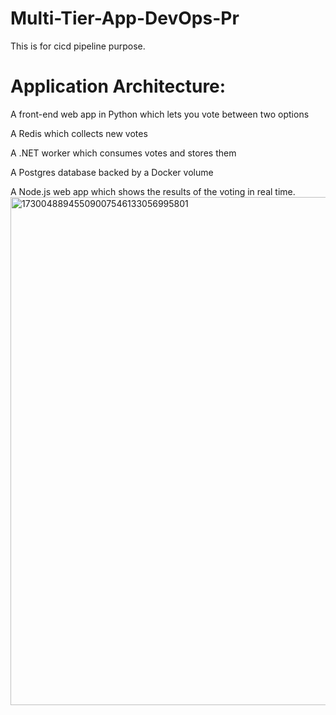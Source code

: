 # Multi-Tier-App-DevOps-Pr
This is for cicd pipeline purpose.

# Application Architecture:

A front-end web app in Python which lets you vote between two options

A Redis which collects new votes

A .NET worker which consumes votes and stores them

A Postgres database backed by a Docker volume

A Node.js web app which shows the results of the voting in real time.
<img width="813" alt="17300488945509007546133056995801" src="https://github.com/user-attachments/assets/b37dbc40-3393-4dec-8a02-d307673c4dd3">
